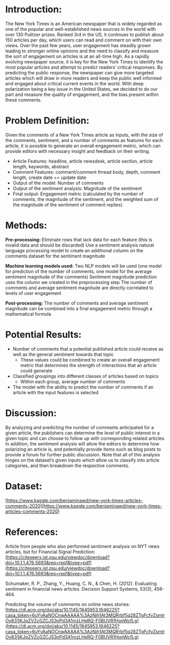 # Introduction:

The New York Times is an American newspaper that is widely regarded as one of the popular and well-established news sources in the world with over 130 Pulitzer prizes. Ranked 3rd in the US, it continues to publish about 150 articles per day, which users can read and comment on with their own views. Over the past few years, user engagement has steadily grown leading to stronger online opinions and the need to classify and measure the sort of engagement on articles is at an all-time high. As a rapidly evolving newspaper source, it is key for the New York Times to identify the most popular articles and attempt to predict readers’ critical responses. By predicting the public response, the newspaper can give more targeted articles which will draw in more readers and keep the public well informed and engaged about critical current events in the world. With deep polarization being a key issue in the United States, we decided to do our part and measure the quality of engagement, and the bias present within these comments.

# Problem Definition:

Given the comments of a New York Times article as inputs, with the size of the comments, sentiment, and a number of comments as features for each article, it is possible to generate an overall engagement metric, which can provide editors with necessary insight and feedback on their writing.

* Article Features: headline, article newsdesk, article section, article length, keywords, abstract
* Comment Features: comment/comment thread body, depth, comment length, create date == update date
* Output of the model: Number of comments
* Output of the sentiment analysis: Magnitude of the sentiment
* Final output: Engagement metric (calculated by the number of comments, the magnitude of the sentiment, and the weighted sum of the magnitude of the sentiment of comment replies)


# Methods:
**Pre-processing:** 
Eliminate rows that lack data for each feature (this is invalid data and should be discarded)
Use a sentiment analysis natural language processing model to create an additional column on the comments dataset for the sentiment magnitude 

**Machine learning models used:**
Two NLP models will be used (one model for prediction of the number of comments, one model for the average sentiment magnitude of the comments)
Sentiment magnitude prediction uses the column we created in the preprocessing step
The number of comments and average sentiment magnitude are directly correlated to levels of user engagement

**Post-processing:**
The number of comments and average sentiment magnitude can be combined into a final engagement metric through a mathematical formula



# Potential Results:

* Number of comments that a potential published article could receive as well as the general sentiment towards that topic
  * These values could be combined to create an overall engagement metric that determines the strength of interactions that an article could generate
* Classified groupings into different classes of articles based on topics
  * Within each group, average number of comments
* The model with the ability to predict the number of comments if an article with the input features is selected

# Discussion:

By analyzing and predicting the number of comments anticipated for a given article, the publishers can determine the level of public interest in a given topic and can choose to follow up with corresponding related articles. In addition, the sentiment analysis will allow the editors to determine how polarizing an article is, and potentially provide items such as blog posts to provide a forum for further public discussion. Note that all of this analysis hinges on the dataset’s given inputs which allow us to classify into article categories, and then breakdown the respective comments.

# Dataset:

[https://www.kaggle.com/benjaminawd/new-york-times-articles-comments-2020](https://www.kaggle.com/benjaminawd/new-york-times-articles-comments-2020)

# References:

Article from people who also performed sentiment analysis on NYT news articles, but for Financial Signal Prediction:
[https://citeseerx.ist.psu.edu/viewdoc/download?doi=10.1.1.476.5693&rep=rep1&type=pdf](https://citeseerx.ist.psu.edu/viewdoc/download?doi=10.1.1.476.5693&rep=rep1&type=pdf)

Schumaker, R. P., Zhang, Y., Huang, C. N., & Chen, H. (2012). Evaluating sentiment in financial news articles. Decision Support Systems, 53(3), 458-464.

Predicting the volume of comments on online news stories:
[https://dl.acm.org/doi/abs/10.1145/1645953.1646225?casa_token=6uYvAaNOCnwAAAAA%3AzNjh1At3MQRrbf5q28ZTgFcfvZsmlrOy831jKJqZVZcGZCJS3nPd3A1mzLHeRQ-F0BUVR1HonWcfLg](https://dl.acm.org/doi/abs/10.1145/1645953.1646225?casa_token=6uYvAaNOCnwAAAAA%3AzNjh1At3MQRrbf5q28ZTgFcfvZsmlrOy831jKJqZVZcGZCJS3nPd3A1mzLHeRQ-F0BUVR1HonWcfLg)

